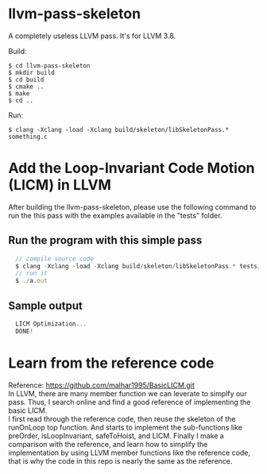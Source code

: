 # llvm-pass-skeleton

A completely useless LLVM pass.
It's for LLVM 3.8.

Build:

    $ cd llvm-pass-skeleton
    $ mkdir build
    $ cd build
    $ cmake ..
    $ make
    $ cd ..

Run:

    $ clang -Xclang -load -Xclang build/skeleton/libSkeletonPass.* something.c

# Add the Loop-Invariant Code Motion (LICM) in LLVM 

After building the llvm-pass-skeleton, please use the following command to run the this pass with the examples available in the "tests" folder. </br>

## Run the program with this simple pass
```javascript
  // compile source code
  $ clang -Xclang -load -Xclang build/skeleton/libSkeletonPass.* tests/vec_add.c
  // run it
  $ ./a.out
```

## Sample output
```javascript
  LICM Optimization...
  DONE!
```


# Learn from the reference code 
Reference: https://github.com/malhar1995/BasicLICM.git </br>
In LLVM, there are many member function we can leverate to simplfy our pass. Thus, I search online and find a good reference of implementing the basic LICM. </br>
I first read through the reference code, then reuse the skeleton of the runOnLoop top function. And starts to implement the sub-functions like preOrder, isLoopInvariant, safeToHoist, and LICM. Finally I make a comparison with the reference, and learn how to simplify the implementation by using LLVM member functions like the reference code, that is why the code in this repo is nearly the same as the reference. </br>
